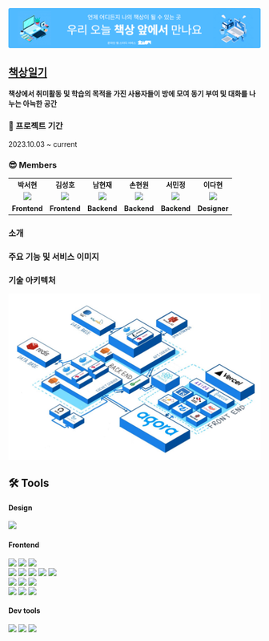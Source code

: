 ![배너이미지](/src/images/main/nonUserIntro.svg)

## <a href="https://deskdiary-fe-brown.vercel.app/" target="_blank">책상일기</a>

<b>책상에서 취미활동 및 학습의 목적을 가진 사용자들이 방에 모여 동기 부여 및 대화를 나누는 아늑한 공간</b>

### 📆 프로젝트 기간

2023.10.03 ~ current

### 😎 Members

<table>
   <tr>
    <td align="center"><b>박서현</b></td>
    <td align="center"><b>김성호</b></td>
    <td align="center"><b>남현재</b></td>
    <td align="center"><b>손현원</b></td>
    <td align="center"><b>서민정</b></td>
    <td align="center"><b>이다현</b></td>
  </tr>
  <tr>
    <td align="center"><a href="https://github.com/SsSseo"><img src="https://avatars.githubusercontent.com/u/139518640?v=4" width="100px" /></a></td>
    <td align="center"><a href="https://github.com/Banana-Master"><img src="https://avatars.githubusercontent.com/u/120389368?v=4" width="100px" /></a></td>
    <td align="center"><a href="https://github.com/NHJeans"><img src="https://avatars.githubusercontent.com/u/110883544?v=4" width="100px" /></a></td>
    <td align="center"><a href="https://github.com/MTMLABS"><img src="https://avatars.githubusercontent.com/u/115626474?v=4" width="100px" /></a></td>
    <td align="center"><a href="https://github.com/mingjoyjoi"><img src="https://avatars.githubusercontent.com/u/123764130?v=4" width="100px" /></a></td>
    <td align="center"><a href=""><img src="https://i.namu.wiki/i/orhhHRMGNAl4pLqoRvu7VeebH6IUzI1mIGsTwEvf5tnJCPGad8hmhk_Mbfip_n2XPV8B63OH_MUrkDWINfW9dA.webp" width="100px" /></a></td>
  </tr>
  <tr>
    <td align="center"><b>Frontend</b></td>
    <td align="center"><b>Frontend</b></td>
    <td align="center"><b>Backend</b></td>
    <td align="center"><b>Backend</b></td>
    <td align="center"><b>Backend</b></td>
    <td align="center"><b>Designer</b></td>
  </tr>
</table>

### 소개

### 주요 기능 및 서비스 이미지

### 기술 아키텍처

![아키텍처](/src/images/Architecture.jpg)

## 🛠 Tools

#### Design

<p>
  <img src="https://img.shields.io/badge/Figma-F24E1E?style=for-the-badge&logo=Figma&logoColor=white"/>
  
</p>

#### Frontend

<p>
  <img src="https://img.shields.io/badge/typescript-3178C6?style=for-the-badge&logo=typescript&logoColor=white">
  <img src="https://img.shields.io/badge/html-E34F26?style=for-the-badge&logo=html5&logoColor=white">
  <img src="https://img.shields.io/badge/css-1572B6?style=for-the-badge&logo=css3&logoColor=white">
  <br>
  <img src="https://img.shields.io/badge/React-61DAFB?style=for-the-badge&logo=React&logoColor=black">
  <img src="https://img.shields.io/badge/React_Router-CA4245?style=for-the-badge&logo=react-router&logoColor=white">
  <img src="https://img.shields.io/badge/recoil-%233578E5.svg?style=for-the-badge&logo=recoil&logoColor=white">
  <img src="https://img.shields.io/badge/react--query-%23397895?style=for-the-badge&logo=react&logoColor=white">
  <img src="https://img.shields.io/badge/axios-007CE2?style=for-the-badge&logo=axios&logoColor=white" >
  <br>
  <img src="https://img.shields.io/badge/styled--components-DB7093?style=for-the-badge&logo=styled-components&logoColor=white" >
  <img src="https://img.shields.io/badge/MUI-%230081CB.svg?style=for-the-badge&logo=mui&logoColor=white" >
  <img src="https://img.shields.io/badge/chart.js-%23FF6384?style=for-the-badge&logo=chart.js&logoColor=white">
  <br>
  <img src="https://img.shields.io/badge/agora-%23099DFD?style=for-the-badge&logo=agora&logoColor=white">
  <img src="https://img.shields.io/badge/socket.io-%23010101?style=for-the-badge&logo=socket.io&logoColor=white"> 
  <img src="https://img.shields.io/badge/vercel-%23000000?style=for-the-badge&logo=vercel&logoColor=white">
</p>

#### Dev tools

<p> 
  <img src="https://img.shields.io/badge/Visual%20Studio%20Code-0078d7.svg?style=for-the-badge&logo=visual-studio-code&logoColor=white">
  <img src="https://img.shields.io/badge/git-%23F05033.svg?style=for-the-badge&logo=git&logoColor=white">
  <img src="https://img.shields.io/badge/github-%23121011.svg?style=for-the-badge&logo=github&logoColor=white">
</p>
